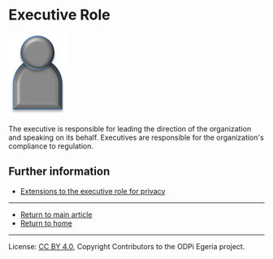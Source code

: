<!-- SPDX-License-Identifier: CC-BY-4.0 -->
<!-- Copyright Contributors to the ODPi Egeria project. -->

# Executive Role

![Icon](executive-role.png)

The executive is responsible for leading the direction of the
organization and speaking on its behalf.
Executives are responsible for the organization's compliance to regulation.

## Further information

* [Extensions to the executive role for privacy](../../data-privacy-pack/role-extensions-for-privacy.md)


----
* [Return to main article](.)
* [Return to home](..)


----
License: [CC BY 4.0](https://creativecommons.org/licenses/by/4.0/),
Copyright Contributors to the ODPi Egeria project.